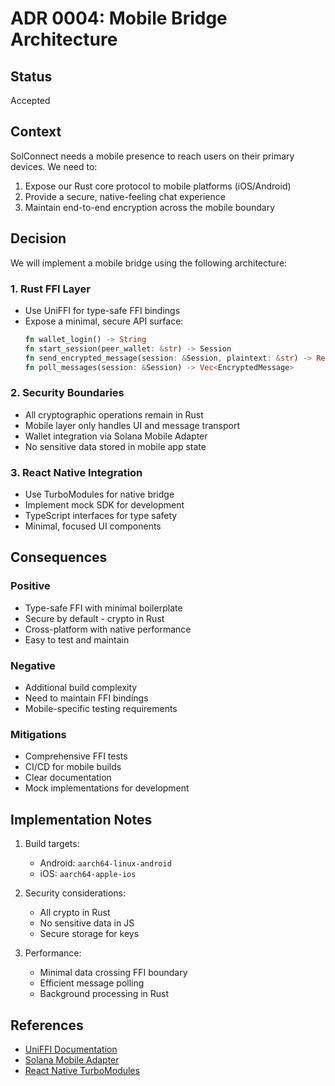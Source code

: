 # ADR 0004: Mobile Bridge Architecture

## Status

Accepted

## Context

SolConnect needs a mobile presence to reach users on their primary devices. We need to:
1. Expose our Rust core protocol to mobile platforms (iOS/Android)
2. Provide a secure, native-feeling chat experience
3. Maintain end-to-end encryption across the mobile boundary

## Decision

We will implement a mobile bridge using the following architecture:

### 1. Rust FFI Layer

- Use UniFFI for type-safe FFI bindings
- Expose a minimal, secure API surface:
  ```rust
  fn wallet_login() -> String
  fn start_session(peer_wallet: &str) -> Session
  fn send_encrypted_message(session: &Session, plaintext: &str) -> Result<()>
  fn poll_messages(session: &Session) -> Vec<EncryptedMessage>
  ```

### 2. Security Boundaries

- All cryptographic operations remain in Rust
- Mobile layer only handles UI and message transport
- Wallet integration via Solana Mobile Adapter
- No sensitive data stored in mobile app state

### 3. React Native Integration

- Use TurboModules for native bridge
- Implement mock SDK for development
- TypeScript interfaces for type safety
- Minimal, focused UI components

## Consequences

### Positive

- Type-safe FFI with minimal boilerplate
- Secure by default - crypto in Rust
- Cross-platform with native performance
- Easy to test and maintain

### Negative

- Additional build complexity
- Need to maintain FFI bindings
- Mobile-specific testing requirements

### Mitigations

- Comprehensive FFI tests
- CI/CD for mobile builds
- Clear documentation
- Mock implementations for development

## Implementation Notes

1. Build targets:
   - Android: `aarch64-linux-android`
   - iOS: `aarch64-apple-ios`

2. Security considerations:
   - All crypto in Rust
   - No sensitive data in JS
   - Secure storage for keys

3. Performance:
   - Minimal data crossing FFI boundary
   - Efficient message polling
   - Background processing in Rust

## References

- [UniFFI Documentation](https://mozilla.github.io/uniffi-rs/)
- [Solana Mobile Adapter](https://github.com/solana-mobile/mobile-wallet-adapter)
- [React Native TurboModules](https://reactnative.dev/docs/the-new-architecture/pillars-turbomodules) 